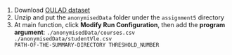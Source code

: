 1. Download [OULAD dataset](https://analyse.kmi.open.ac.uk/open_dataset)
2. Unzip and put the <code>anonymisedData</code> folder under the <code>assignment5</code> directory
3. At main function, click **Modify Run Configuration**, then add the **program argument**: <code>./anonymisedData/courses.csv ./anonymisedData/studentVle.csv PATH-OF-THE-SUMMARY-DIRECTORY THRESHOLD_NUMBER</code> 
